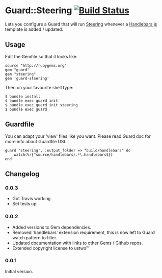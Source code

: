 # Guard::Steering [![Build Status](https://secure.travis-ci.org/daaain/guard-steering.png)](http://travis-ci.org/daaain/guard-steering)

Lets you configure a Guard that will run [Steering](https://github.com/pixeltrix/steering) whenever a [Handlebars.js](https://github.com/wycats/handlebars.js) template is added / updated.

## Usage

Edit the Gemfile so that it looks like:

    source "http://rubygems.org"
    gem "guard"
    gem "steering"
    gem 'guard-steering'

Then on your favourite shell type:

    $ bundle install
    $ bundle exec guard init
    $ bundle exec guard init steering
    $ bundle exec guard

## Guardfile

You can adapt your 'view' files like you want. Please read Guard doc for more info about Guardfile DSL.

	guard 'steering', :output_folder => "build/handlebars" do
	 	watch(%r{^source/handlebars/.*\.handlebars$})
	end

## Changelog

### 0.0.3
* Got Travis working
* Set tests up

### 0.0.2

* Added versions to Gem dependencies.
* Removed 'handlebars' extension requirement, this is now left to Guard watch pattern to filter.
* Updated documentation with links to other Gems / Github repos.
* Extended copyright license to ustwo™

### 0.0.1

Initial version.